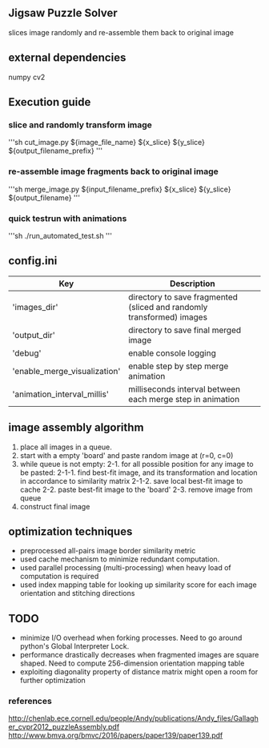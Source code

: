 ## Jigsaw Puzzle Solver
slices image randomly and re-assemble them back to original image

## external dependencies
numpy
cv2

## Execution guide
### slice and randomly transform image
'''sh
cut_image.py ${image_file_name} ${x_slice} ${y_slice} ${output_filename_prefix}
'''
### re-assemble image fragments back to original image
'''sh
merge_image.py ${input_filename_prefix} ${x_slice} ${y_slice} ${output_filename}
'''
### quick testrun with animations
'''sh
./run_automated_test.sh
'''

## config.ini
| Key | Description |
| --- | --- |
| 'images_dir' | directory to save fragmented (sliced and randomly transformed) images |
| 'output_dir' | directory to save final merged image |
| 'debug' | enable console logging |
| 'enable_merge_visualization' | enable step by step merge animation |
| 'animation_interval_millis' | milliseconds interval between each merge step in animation |

## image assembly algorithm
1. place all images in a queue.
  2. start with a empty 'board' and paste random image at (r=0, c=0)
  2. while queue is not empty:
      2-1. for all possible position for any image to be pasted:
          2-1-1. find best-fit image, and its transformation and location
                  in accordance to similarity matrix
          2-1-2. save local best-fit image to cache
      2-2. paste best-fit image to the 'board'
      2-3. remove image from queue
  3. construct final image

## optimization techniques
- preprocessed all-pairs image border similarity metric
- used cache mechanism to minimize redundant computation.
- used parallel processing (multi-processing) when heavy load of computation is required
- used index mapping table for looking up similarity score for each image orientation and stitching directions

## TODO
- minimize I/O overhead when forking processes. Need to go around python's Global Interpreter Lock.
- performance drastically decreases when fragmented images are square shaped. Need to compute 256-dimension orientation mapping table
- exploiting diagonality property of distance matrix might open a room for further optimization

### references
http://chenlab.ece.cornell.edu/people/Andy/publications/Andy_files/Gallagher_cvpr2012_puzzleAssembly.pdf
http://www.bmva.org/bmvc/2016/papers/paper139/paper139.pdf
